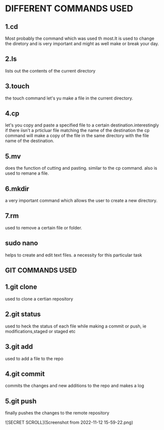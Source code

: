 # DIFFERENT COMMANDS USED 
## 1.cd
Most probably the command which was used th most.It is used to change the diretory and is very important and might as well make or break your day.
## 2.ls
lists out the contents of the current directory 
## 3.touch
the touch command let's yu make a file in the current directory.
## 4.cp
let's you copy and paste a specified file to a certain destination.interestingly if there iisn't a prticluar file matching the name of the destination the cp command will make a copy of the file in the same directory with the file name of the destination.
## 5.mv
does the function of cutting and pasting. similar to the cp command. also is used to remane a file.
## 6.mkdir
a very important command which allows the user to create a new directory.
## 7.rm 
used to remove a certain file or folder.
## sudo nano
helps to create and edit text files. a necessity for this particular task
## GIT COMMANDS USED
## 1.git clone
used to clone a certian repository
## 2.git status
used to heck the status of each file while making a commit or push, ie modifications,staged or staged etc
## 3.git add
used to add a file to the repo
## 4.git commit 
commits the changes and new additions to the repo and makes a log
## 5.git push
finally pushes the changes to the remote repository


![SECRET SCROLL](Screenshot from 2022-11-12 15-59-22.png)
 

